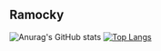 ## Ramocky
![Anurag's GitHub stats](https://github-readme-stats.vercel.app/api?username=ramocky&show_icons=true&theme=onedark)
[![Top Langs](https://github-readme-stats.vercel.app/api/top-langs/?username=ramocky&layout=compact)](https://github.com/anuraghazra/github-readme-stats)

